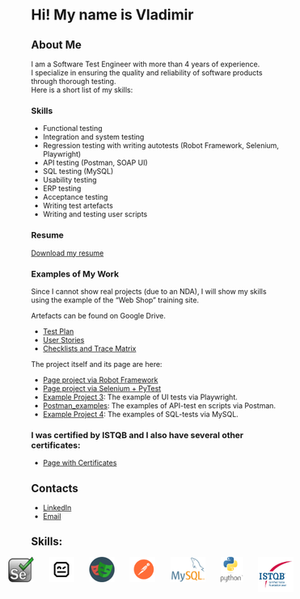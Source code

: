 # Hi! My name is Vladimir

## About Me
I am a Software Test Engineer with more than 4 years of experience. <br> 
I specialize in ensuring the quality and reliability of software products through thorough testing. <br>
Here is a short list of my skills: <br>

### Skills
- Functional testing
- Integration and system testing
- Regression testing with writing autotests (Robot Framework, Selenium, Playwright)
- API testing (Postman, SOAP UI)
- SQL testing (MySQL)
- Usability testing
- ERP testing
- Acceptance testing
- Writing test artefacts
- Writing and testing user scripts

### Resume
[Download my resume](CV_Lashin_Tester_eng.pdf) 

### Examples of My Work
Since I cannot show real projects (due to an NDA), I will show my skills using the example of the “Web Shop” training site.

Artefacts can be found on Google Drive.

- <a href="https://docs.google.com/document/d/1mu7r23lQwvueH1c_ltrmVmpEzFx3lkqlwZ1kSe0A0x4/edit?usp=sharing" target="_blank">Test Plan</a>
- <a href="https://docs.google.com/spreadsheets/d/1f4Q8VN6Gufj0R72tmPBWx7tXoL7sAcTbXJKIx3ZEtRk/edit?usp=sharing" target="_blank">User Stories</a>
- <a href="https://docs.google.com/spreadsheets/d/1bLJAJp9h3iQc03_BMJ5PXBq2RVoE54kseyUYoxY_feQ/edit?usp=sharing" target="_blank">Checklists and Trace Matrix</a>

The project itself and its page are here:

- [Page project via Robot Framework](https://github.com/vnlashin-tester/RFW_Polteq_WebShop_Lashin)
- [Page project via Selenium + PyTest](https://github.com/vnlashin-tester/Selenium_Polteq_WebShop_Lashin)
- [Example Project 3](https://vnlashin-tester.github.io/vnlashin-tester/under_construction.html): The example of UI tests via Playwright.
- [Postman_examples](https://vnlashin-tester.github.io/vnlashin-tester/postman_portfolio): The examples of API-test en scripts via Postman.
- [Example Project 4](https://vnlashin-tester.github.io/vnlashin-tester/under_construction.html): The examples of SQL-tests via MySQL.

### I was certified by ISTQB and I also have several other certificates:
- [Page with Certificates](https://github.com/vnlashin-tester/vnlashin-tester/blob/main/CERTIFICATES.md)

## Contacts
- [LinkedIn](https://www.linkedin.com/in/vnlashin)
- [Email](mailto:vnlashin@gmail.com)

## Skills:
<div style="display:flex; justify-content: center;">
  <img src="img/logo/selenium.svg" alt="logo_selenium" width="50px" height="50px" style="margin-right: 30px;">
  <img src="img/logo/rfw.png" alt="logo_rfw" width="50" height="50" style="margin-right: 30px;">
  <img src="img/logo/playwright.png" alt="logo_playwright" width="50" height="50" style="margin-right: 30px;">
  <img src="img/logo/postman.svg" alt="logo_postman" width="50" height="50" style="margin-right: 30px;">
  <img src="img/logo/mysql.png" alt="logo_mysql" width="70" height="50" style="margin-right: 30px;">
  <img src="img/logo/python.svg" alt="logo_python" width="50" height="50" style="margin-right: 30px;">
  <img src="img/logo/istqb.png" alt="logo_istqb" width="70" height="70" style="margin-right: 30px;">
</div>




